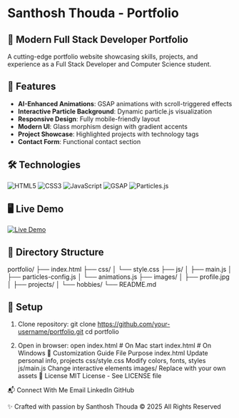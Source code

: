 # Santhosh Thouda - Portfolio

## 🌟 Modern Full Stack Developer Portfolio

A cutting-edge portfolio website showcasing skills, projects, and experience as a Full Stack Developer and Computer Science student.

## 🚀 Features

- **AI-Enhanced Animations**: GSAP animations with scroll-triggered effects  
- **Interactive Particle Background**: Dynamic particle.js visualization  
- **Responsive Design**: Fully mobile-friendly layout  
- **Modern UI**: Glass morphism design with gradient accents  
- **Project Showcase**: Highlighted projects with technology tags  
- **Contact Form**: Functional contact section  

## 🛠 Technologies

![HTML5](https://img.shields.io/badge/HTML5-E34F26?style=flat&logo=html5&logoColor=white)
![CSS3](https://img.shields.io/badge/CSS3-1572B6?style=flat&logo=css3&logoColor=white)
![JavaScript](https://img.shields.io/badge/JavaScript-F7DF1E?style=flat&logo=javascript&logoColor=black)
![GSAP](https://img.shields.io/badge/GSAP-88CE02?style=flat&logo=greensock&logoColor=white)
![Particles.js](https://img.shields.io/badge/Particles.js-000000?style=flat)

## 🖥 Live Demo

[![Live Demo](https://img.shields.io/badge/View-Live_Demo-green?style=for-the-badge)](https://your-portfolio-link.com)

## 📂 Directory Structure

portfolio/
├── index.html
├── css/
│ └── style.css
├── js/
│ ├── main.js
│ ├── particles-config.js
│ └── animations.js
├── images/
│ ├── profile.jpg
│ ├── projects/
│ └── hobbies/
└── README.md

## 🔧 Setup

1. Clone repository:
git clone https://github.com/your-username/portfolio.git
cd portfolio

2. Open in browser:
open index.html  # On Mac
start index.html # On Windows
🎨 Customization Guide
File	Purpose
index.html	Update personal info, projects
css/style.css	Modify colors, fonts, styles
js/main.js	Change interactive elements
images/	Replace with your own assets
📜 License
MIT License - See LICENSE file

📬 Connect With Me
Email
LinkedIn
GitHub

✨ Crafted with passion by Santhosh Thouda
© 2025 All Rights Reserved
